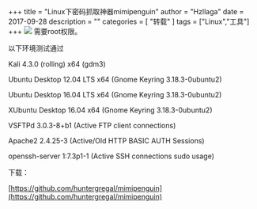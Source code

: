 +++
title = "Linux下密码抓取神器mimipenguin"
author = "Hzllaga"
date =  2017-09-28
description = ""
categories = [ "转载" ]
tags = ["Linux","工具"]
+++
![](https://cdn.wtfsec.org/img/20200223155319.png)
需要root权限。<!--more-->

以下环境测试通过

Kali 4.3.0 (rolling) x64 (gdm3)

Ubuntu Desktop 12.04 LTS x64 (Gnome Keyring 3.18.3-0ubuntu2)

Ubuntu Desktop 16.04 LTS x64 (Gnome Keyring 3.18.3-0ubuntu2)

XUbuntu Desktop 16.04 x64 (Gnome Keyring 3.18.3-0ubuntu2)

VSFTPd 3.0.3-8+b1 (Active FTP client connections)

Apache2 2.4.25-3 (Active/Old HTTP BASIC AUTH Sessions)

openssh-server 1:7.3p1-1 (Active SSH connections sudo usage)

下载：

[https://github.com/huntergregal/mimipenguin](https://github.com/huntergregal/mimipenguin)